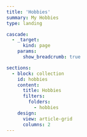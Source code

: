 ```yaml
---
title: 'Hobbies'
summary: My Hobbies
type: landing

cascade:
  - _target:
      kind: page
    params:
      show_breadcrumb: true

sections:
  - block: collection
    id: hobbies
    content:
      title: Hobbies
      filters:
        folders:
          - hobbies
    design:
      view: article-grid
      columns: 2
---
```

